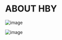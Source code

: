 # ABOUT HBY

![image](https://user-images.githubusercontent.com/47437218/53941537-ac1c1000-40fb-11e9-831f-5eb99b6e913e.png)


![image](https://user-images.githubusercontent.com/47437218/53941575-c6ee8480-40fb-11e9-8183-9e047762a13d.png)

